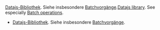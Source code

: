 <span data-ttu-id="90fec-p107">[Datajs-Bibliothek](http://datajs.codeplex.com/documentation). Siehe insbesondere [Batchvorgänge](http://datajs.codeplex.com/wikipage?title=datajs%20OData%20API&amp;referringTitle=Documentation#Batch).</span><span class="sxs-lookup"><span data-stu-id="90fec-p107">[Datajs library](http://datajs.codeplex.com/documentation). See especially  [Batch operations](http://datajs.codeplex.com/wikipage?title=datajs%20OData%20API&amp;referringTitle=Documentation#Batch).</span></span>
-  [Datajs-Bibliothek](http://datajs.codeplex.com/documentation). Siehe insbesondere [Batchvorgänge](http://datajs.codeplex.com/wikipage?title=datajs%20OData%20API&amp;referringTitle=Documentation#Batch).